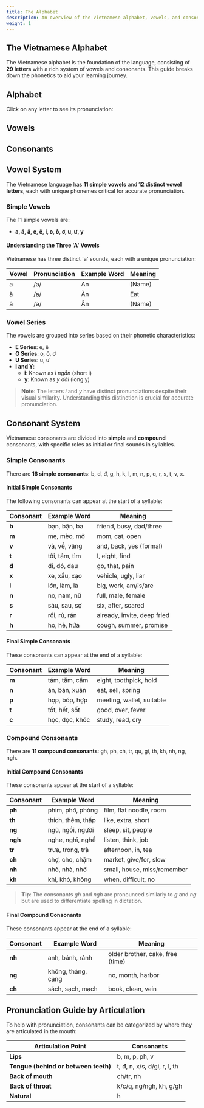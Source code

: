 ```yaml
---
title: The Alphabet
description: An overview of the Vietnamese alphabet, vowels, and consonants for learning Vietnamese.
weight: 1
---
```


## The Vietnamese Alphabet

The Vietnamese alphabet is the foundation of the language, consisting of **29 letters** with a rich system of vowels and consonants. This guide breaks down the phonetics to aid your learning journey.

## Alphabet

Click on any letter to see its pronunciation:

<div x-data="vietnameseAlphabet" class="max-w-4xl mx-auto">
<div class="mb-8">
    <div class="grid grid-cols-6 sm:grid-cols-8 md:grid-cols-10 gap-3 p-6">
        <template x-for="(letter, index) in alphabet" :key="index">
            <div class="relative">
                <div 
                    @click="showVideo(letter)"
                    class="letter-cell cursor-pointer bg-white border-2 border-gray-200 rounded-lg h-16 flex items-center justify-center text-2xl font-bold text-gray-800 relative hover:border-blue-400 hover:bg-blue-50"
                    :class="{'border-blue-500 bg-blue-50': currentVideo === letter.video}"
                >
                    <span x-text="letter.character"></span>
                </div>
            </div>
        </template>
    </div>

<template x-if="currentVideo">
  <div class="fixed inset-0 z-50 flex items-center justify-center bg-opacity-60" @click="closeVideo()" @keydown.escape.window="closeVideo()">
    <div class="rounded-lg shadow-lg max-w-2xl w-full relative" @click.stop>
      <div class="aspect-w-16 aspect-h-9">
        <iframe 
          x-bind:src="currentVideo" 
          class="w-full h-96 rounded-b-lg" 
          frameborder="0" 
          allow="accelerometer; autoplay; clipboard-write; encrypted-media; gyroscope; picture-in-picture" 
          allowfullscreen
        ></iframe>
      </div>
    </div>
  </div>
</template>

<div class="grid grid-cols-1 md:grid-cols-2 gap-8">
            <div class="p-6">
                <h2 class="text-xl font-bold text-gray-800 mb-4">Vowels</h2>
                <div class="grid grid-cols-5 gap-2">
                    <template x-for="vowel in vowels">
                        <div 
                            @click="showVideo(vowel)"
                            class="letter-cell cursor-pointer bg-pink-50 border border-pink-200 rounded-md p-2 text-center font-medium text-pink-700 hover:bg-pink-100"
                        >
                            <span x-text="vowel.character"></span>
                        </div>
                    </template>
                </div>
            </div>
            
<div class="p-6">
    <h2 class="text-xl font-bold text-gray-800 mb-4">Consonants</h2>
    <div class="grid grid-cols-5 gap-2">
        <template x-for="consonant in consonants">
            <div 
                @click="showVideo(consonant)"
                class="letter-cell cursor-pointer bg-indigo-50 border border-indigo-200 rounded-md p-2 text-center font-medium text-indigo-700 hover:bg-indigo-100"
            >
                <span x-text="consonant.character"></span>
            </div>
        </template>
    </div>
</div>
</div>

</div>
</div>

## Vowel System

The Vietnamese language has **11 simple vowels** and **12 distinct vowel letters**, each with unique phonemes critical for accurate pronunciation.

### Simple Vowels
The 11 simple vowels are:
- **a, ă, â, e, ê, i, o, ô, ơ, u, ư, y**

#### Understanding the Three 'A' Vowels
Vietnamese has three distinct 'a' sounds, each with a unique pronunciation:

| Vowel | Pronunciation | Example Word | Meaning |
|-------|---------------|--------------|---------|
| a     | /a/           | An           | (Name)  |
| ă     | /a/           | Ăn           | Eat     |
| â     | /ə/           | Ân           | (Name)  |

### Vowel Series
The vowels are grouped into series based on their phonetic characteristics:

- **E Series**: e, ê
- **O Series**: o, ô, ơ
- **U Series**: u, ư
- **I and Y**:
  - **i**: Known as *i ngắn* (short i)
  - **y**: Known as *y dài* (long y)
  
> **Note**: The letters *i* and *y* have distinct pronunciations despite their visual similarity. Understanding this distinction is crucial for accurate pronunciation.

## Consonant System

Vietnamese consonants are divided into **simple** and **compound** consonants, with specific roles as initial or final sounds in syllables.

### Simple Consonants
There are **16 simple consonants**: b, d, đ, g, h, k, l, m, n, p, q, r, s, t, v, x.

#### Initial Simple Consonants
The following consonants can appear at the start of a syllable:

| Consonant | Example Word | Meaning       |
|-----------|--------------|---------------|
| **b**     | bạn, bận, ba | friend, busy, dad/three |
| **m**     | mẹ, mèo, mở  | mom, cat, open |
| **v**     | và, về, vâng  | and, back, yes (formal) |
| **t**     | tôi, tám, tìm | I, eight, find |
| **đ**     | đi, đó, đau   | go, that, pain |
| **x**     | xe, xấu, xạo  | vehicle, ugly, liar |
| **l**     | lớn, làm, là  | big, work, am/is/are |
| **n**     | no, nam, nữ   | full, male, female |
| **s**     | sáu, sau, sợ  | six, after, scared |
| **r**     | rồi, rủ, rán  | already, invite, deep fried |
| **h**     | ho, hè, hứa   | cough, summer, promise |

#### Final Simple Consonants
These consonants can appear at the end of a syllable:

| Consonant | Example Word | Meaning         |
|-----------|--------------|-----------------|
| **m**     | tám, tăm, cầm | eight, toothpick, hold |
| **n**     | ăn, bán, xuân | eat, sell, spring |
| **p**     | họp, bóp, hợp | meeting, wallet, suitable |
| **t**     | tốt, hết, sốt | good, over, fever |
| **c**     | học, đọc, khóc | study, read, cry |

### Compound Consonants
There are **11 compound consonants**: gh, ph, ch, tr, qu, gi, th, kh, nh, ng, ngh.

#### Initial Compound Consonants
These consonants appear at the start of a syllable:

| Consonant | Example Word | Meaning         |
|-----------|--------------|-----------------|
| **ph**    | phim, phở, phòng | film, flat noodle, room |
| **th**    | thích, thêm, thấp | like, extra, short |
| **ng**    | ngủ, ngồi, người  | sleep, sit, people |
| **ngh**   | nghe, nghĩ, nghề  | listen, think, job |
| **tr**    | trưa, trong, trà  | afternoon, in, tea |
| **ch**    | chợ, cho, chậm    | market, give/for, slow |
| **nh**    | nhỏ, nhà, nhớ     | small, house, miss/remember |
| **kh**    | khi, khó, không   | when, difficult, no |

> **Tip**: The consonants *gh* and *ngh* are pronounced similarly to *g* and *ng* but are used to differentiate spelling in dictation.

#### Final Compound Consonants
These consonants appear at the end of a syllable:

| Consonant | Example Word | Meaning         |
|-----------|--------------|-----------------|
| **nh**    | anh, bánh, rảnh | older brother, cake, free (time) |
| **ng**    | không, tháng, cảng | no, month, harbor |
| **ch**    | sách, sạch, mạch | book, clean, vein |

## Pronunciation Guide by Articulation

To help with pronunciation, consonants can be categorized by where they are articulated in the mouth:

| Articulation Point       | Consonants                 |
|--------------------------|----------------------------|
| **Lips**                 | b, m, p, ph, v             |
| **Tongue (behind or between teeth)** | t, đ, n, x/s, d/gi, r, l, th |
| **Back of mouth**        | ch/tr, nh                  |
| **Back of throat**       | k/c/q, ng/ngh, kh, g/gh    |
| **Natural**              | h                          |